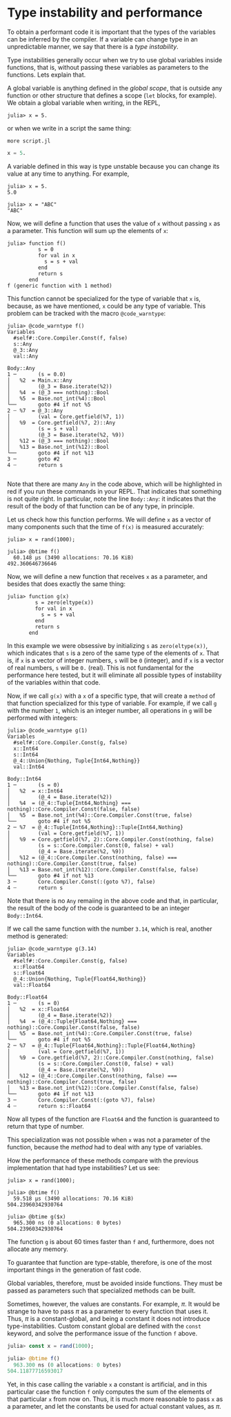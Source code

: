 
# Type instability and performance

To obtain a performant code it is important that the types of the variables can be inferred by the compiler. If a variable can change type in an unpredictable manner, we say that there is a *type instability*.

Type instabilities generally occur when we try to use global variables inside functions, that is, without passing these variables as parameters to the functions. Lets explain that. 

A global variable is anything defined in the *global scope*, that is outside any function or other structure that defines a scope (`let` blocks, for example). We obtain a global variable when writing, in the REPL, 
```julia-repl
julia> x = 5. 
```

or when we write in a script the same thing:
```
more script.jl
```
```julia
x = 5.
```

A variable defined in this way is type unstable because you can change its value at any time to anything. For example,

```julia-repl
julia> x = 5.
5.0

julia> x = "ABC"
"ABC"

```

Now, we will define a function that uses the value of `x` without passing `x` as a parameter. This function will sum up the elements of `x`:

```julia-repl
julia> function f()
          s = 0
          for val in x
            s = s + val
          end
          return s
       end
f (generic function with 1 method)

```

This function cannot be specialized for the type of variable that `x` is, because, as we have mentioned, `x` could be any type of variable.  This problem can be tracked with the macro `@code_warntype`: 

```julia-repl
julia> @code_warntype f()
Variables
  #self#::Core.Compiler.Const(f, false)
  s::Any
  @_3::Any
  val::Any

Body::Any
1 ─       (s = 0.0)
│   %2  = Main.x::Any
│         (@_3 = Base.iterate(%2))
│   %4  = (@_3 === nothing)::Bool
│   %5  = Base.not_int(%4)::Bool
└──       goto #4 if not %5
2 ┄ %7  = @_3::Any
│         (val = Core.getfield(%7, 1))
│   %9  = Core.getfield(%7, 2)::Any
│         (s = s + val)
│         (@_3 = Base.iterate(%2, %9))
│   %12 = (@_3 === nothing)::Bool
│   %13 = Base.not_int(%12)::Bool
└──       goto #4 if not %13
3 ─       goto #2
4 ┄       return s


```

Note that there are many `Any` in the code above, which will be highlighted in red if you run these commands in your REPL. That indicates that something is not quite right. In particular, note the line `Body::Any`: it indicates that the result of the body of that function can be of any type, in principle.    

Let us check how this function performs. We will define `x` as a vector of many components such that the time of `f(x)` is measured accurately:

```julia-repl
julia> x = rand(1000);

julia> @btime f()
  60.148 μs (3490 allocations: 70.16 KiB)
492.360646736646

```

Now, we will define a new function that receives `x` as a parameter, and besides that does exactly the same thing:

```julia-repl
julia> function g(x)
         s = zero(eltype(x))
         for val in x
           s = s + val
         end
         return s
       end

```

In this example we were obsessive by initializing `s` as `zero(eltype(x))`, which indicates that `s` is a zero of the same type of the elements of `x`. That is, if `x` is a vector of integer numbers, `s` will be `0` (integer), and if `x` is a vector of real numbers, `s` will be `0.` (real). This is not fundamental for the performance here tested, but it will eliminate all possible types of instability of the variables within that code.  

Now, if we call `g(x)` with a `x` of a specific type, that will create a `method` of that function specialized for this type of variable. For example, if we call `g` with the number `1`, which is an integer number, all operations in `g` will be performed with integers:


```julia-repl
julia> @code_warntype g(1)
Variables
  #self#::Core.Compiler.Const(g, false)
  x::Int64
  s::Int64
  @_4::Union{Nothing, Tuple{Int64,Nothing}}
  val::Int64

Body::Int64
1 ─       (s = 0)
│   %2  = x::Int64
│         (@_4 = Base.iterate(%2))
│   %4  = (@_4::Tuple{Int64,Nothing} === nothing)::Core.Compiler.Const(false, false)
│   %5  = Base.not_int(%4)::Core.Compiler.Const(true, false)
└──       goto #4 if not %5
2 ─ %7  = @_4::Tuple{Int64,Nothing}::Tuple{Int64,Nothing}
│         (val = Core.getfield(%7, 1))
│   %9  = Core.getfield(%7, 2)::Core.Compiler.Const(nothing, false)
│         (s = s::Core.Compiler.Const(0, false) + val)
│         (@_4 = Base.iterate(%2, %9))
│   %12 = (@_4::Core.Compiler.Const(nothing, false) === nothing)::Core.Compiler.Const(true, false)
│   %13 = Base.not_int(%12)::Core.Compiler.Const(false, false)
└──       goto #4 if not %13
3 ─       Core.Compiler.Const(:(goto %7), false)
4 ┄       return s

```

Note that there is no `Any` remaiing in the above code and that, in particular, the result of the body of the code is guaranteed to be an integer `Body::Int64`. 

If we call the same function with the number `3.14`, which is real, another method is generated:

```julia-repl
julia> @code_warntype g(3.14)
Variables
  #self#::Core.Compiler.Const(g, false)
  x::Float64
  s::Float64
  @_4::Union{Nothing, Tuple{Float64,Nothing}}
  val::Float64

Body::Float64
1 ─       (s = 0)
│   %2  = x::Float64
│         (@_4 = Base.iterate(%2))
│   %4  = (@_4::Tuple{Float64,Nothing} === nothing)::Core.Compiler.Const(false, false)
│   %5  = Base.not_int(%4)::Core.Compiler.Const(true, false)
└──       goto #4 if not %5
2 ─ %7  = @_4::Tuple{Float64,Nothing}::Tuple{Float64,Nothing}
│         (val = Core.getfield(%7, 1))
│   %9  = Core.getfield(%7, 2)::Core.Compiler.Const(nothing, false)
│         (s = s::Core.Compiler.Const(0, false) + val)
│         (@_4 = Base.iterate(%2, %9))
│   %12 = (@_4::Core.Compiler.Const(nothing, false) === nothing)::Core.Compiler.Const(true, false)
│   %13 = Base.not_int(%12)::Core.Compiler.Const(false, false)
└──       goto #4 if not %13
3 ─       Core.Compiler.Const(:(goto %7), false)
4 ┄       return s::Float64

```

Now all types of the function are `Float64` and the function is guaranteed to return that type of number.

This specialization was not possible when `x` was not a parameter of the function, because the *method* had to deal with any type of variables.

How the performance of these methods compare with the previous implementation that had type instabilities? Let us see:

```julia-repl
julia> x = rand(1000);

julia> @btime f()
  59.518 μs (3490 allocations: 70.16 KiB)
504.23960342930764

julia> @btime g($x)
  965.300 ns (0 allocations: 0 bytes)
504.23960342930764

```

The function `g` is about 60 times faster than `f` and, furthermore, does not allocate any memory. 

To guarantee that function are type-stable, therefore, is one of the most important things in the generation of fast code.

Global variables, therefore, must be avoided inside functions. They must be passed as parameters such that specialized methods can be built. 

Sometimes, however, the values are constants. For example, $\pi$. It would be strange to have to pass $\pi$ as a parameter to every function that uses it. Thus, $\pi$ is a constant-global, and being a constant it does not introduce type-instabilities. Custom constant global are defined with the `const` keyword, and solve the performance issue of the function `f` above.

```julia
julia> const x = rand(1000);

julia> @btime f()
  963.300 ns (0 allocations: 0 bytes)
504.11877716593017

```

Yet, in this case calling the variable `x` a constant is artificial, and in this particular case the function `f` only computes the sum of the elements of that particular `x` from now on. Thus, it is much more reasonable to pass `x` as a parameter, and let the constants be used for actual constant values, as $\pi$.         

